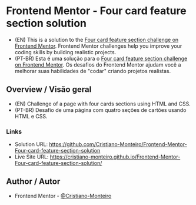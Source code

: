 # Frontend Mentor - Four card feature section solution
- (EN) This is a solution to the [Four card feature section challenge on Frontend Mentor](https://www.frontendmentor.io/challenges/four-card-feature-section-weK1eFYK). Frontend Mentor challenges help you improve your coding skills by building realistic projects. 
- (PT-BR) Esta é uma solução para o [Four card feature section challenge on Frontend Mentor](https://www.frontendmentor.io/challenges/four-card-feature-section-weK1eFYK). Os desafios do Frontend Mentor ajudam você a melhorar suas habilidades de "codar" criando projetos realistas.

## Overview / Visão geral
- (EN) Challenge of a page with four cards sections using HTML and CSS.
- (PT-BR) Desafio de uma página com quatro seções de cartões usando HTML e CSS.

### Links
- Solution URL: https://github.com/Cristiano-Monteiro/Frontend-Mentor-Four-card-feature-section-solution
- Live Site URL: https://cristiano-monteiro.github.io/Frontend-Mentor-Four-card-feature-section-solution/

## Author / Autor
- Frontend Mentor - [@Cristiano-Monteiro](https://www.frontendmentor.io/profile/Cristiano-Monteiro)
